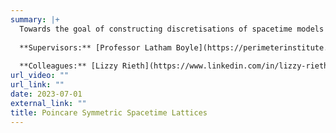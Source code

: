 ```yaml
---
summary: |+
  Towards the goal of constructing discretisations of spacetime models that preserve as large of a discrete subgroup of Poincare symmetry as possible, we investigate lattices in maximally-symmetric relativistic geometries (i.e. Minkowski, de Sitter, and Anti-de Sitter spaces), and explore their properties and symmetry groups. 
  
  **Supervisors:** [Professor Latham Boyle](https://perimeterinstitute.ca/people/latham-boyle), [Professor Jasper van Wezel](https://www.jvanwezel.com).
  
  **Colleagues:** [Lizzy Rieth](https://www.linkedin.com/in/lizzy-rieth-1a74351bb/?originalSubdomain=nl), [Dr Felix Flicker](https://www.felixflicker.com).
url_video: ""
url_link: ""
date: 2023-07-01
external_link: ""
title: Poincare Symmetric Spacetime Lattices
---
```


